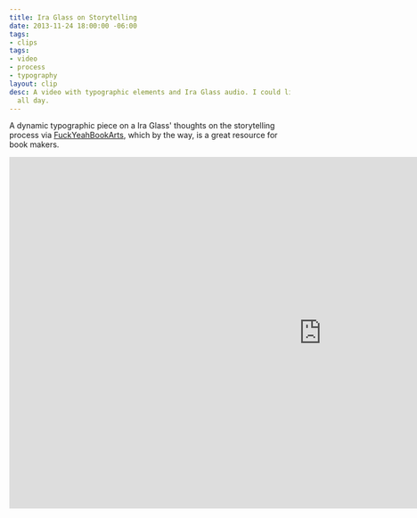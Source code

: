 ```yaml
---
title: Ira Glass on Storytelling
date: 2013-11-24 18:00:00 -06:00
tags:
- clips
tags:
- video
- process
- typography
layout: clip
desc: A video with typographic elements and Ira Glass audio. I could listen to him
  all day.
---
```


A dynamic typographic piece on a Ira Glass' thoughts on the storytelling process via <a href="http://fuckyeahbookarts.tumblr.com/post/39789883708/bookuse-having-good-taste" target="_blank">FuckYeahBookArts</a>, which by the way, is a great resource for book makers.
<iframe src="http://player.vimeo.com/video/24715531?title=0&amp;byline=0&amp;portrait=0" width="1120" height="631" frameborder="0" webkitAllowFullScreen mozallowfullscreen allowFullScreen></iframe>